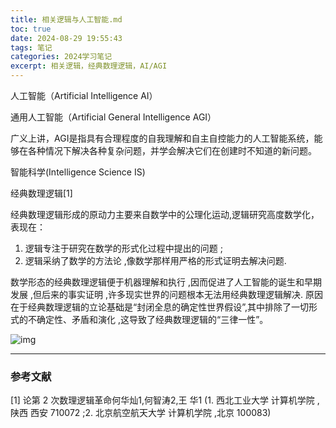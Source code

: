 ```yaml
---
title: 相关逻辑与人工智能.md
toc: true
date: 2024-08-29 19:55:43
tags: 笔记
categories: 2024学习笔记
excerpt: 相关逻辑，经典数理逻辑，AI/AGI
---
```

人工智能（Artificial Intelligence AI）

通用人工智能（Artificial General Intelligence AGI）

⼴义上讲，AGI是指具有合理程度的⾃我理解和⾃主⾃控能⼒的⼈⼯智能系统，能够在各种情况下解决各种复杂问题，并学会解决它们在创建时不知道的新问题。

 智能科学(Intelligence Science IS)

经典数理逻辑[1]

经典数理逻辑形成的原动力主要来自数学中的公理化运动,逻辑研究高度数学化，表现在：

1) 逻辑专注于研究在数学的形式化过程中提出的问题 ;
2) 逻辑采纳了数学的方法论 ,像数学那样用严格的形式证明去解决问题.

数学形态的经典数理逻辑便于机器理解和执行 ,因而促进了人工智能的诞生和早期发展 ,但后来的事实证明 ,许多现实世界的问题根本无法用经典数理逻辑解决. 原因在于经典数理逻辑的立论基础是“封闭全息的确定性世界假设”,其中排除了一切形式的不确定性、矛盾和演化 ,这导致了经典数理逻辑的“三律一性”。

![img](/image/QQ截图20240829215654.png)

---

### 参考文献

[1] 论第 2 次数理逻辑革命何华灿1,何智涛2,王 华1 (1. 西北工业大学 计算机学院 ,陕西 西安 710072 ;2. 北京航空航天大学 计算机学院 ,北京 100083)
